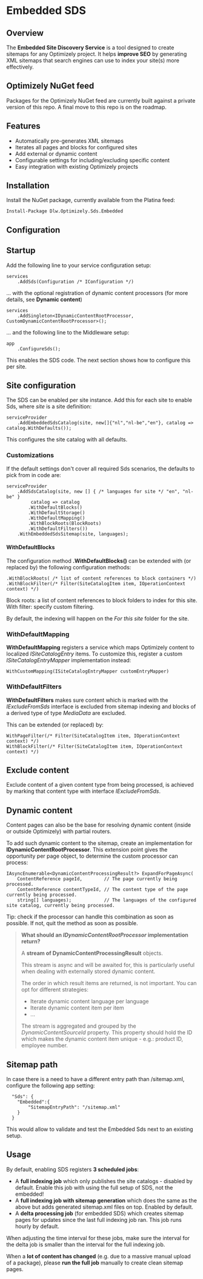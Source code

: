 ﻿# Embedded SDS

## Overview

The **Embedded Site Discovery Service**  is a tool designed to create sitemaps for any Optimizely project. It helps **improve SEO** by generating XML sitemaps that search engines can use to index your site(s) more effectively.

## Optimizely NuGet feed

Packages for the Optimizely NuGet feed are currently built against a private version of this repo. A final move to this repo is on the roadmap.

## Features

- Automatically pre-generates XML sitemaps
- Iterates all pages and blocks for configured sites
- Add external or dynamic content
- Configurable settings for including/excluding specific content
- Easy integration with existing Optimizely projects

## Installation

Install the NuGet package, currently available from the Platina feed:

    Install-Package Dlw.Optimizely.Sds.Embedded

## Configuration

## Startup

Add the following line to your service configuration setup:

    services
        .AddSds(Configuration /* IConfiguration */)

... with the optional registration of dynamic content processors (for more details, see __Dynamic content__)

    services
        .AddSingleton<IDynamicContentRootProcessor, CustomDynamicContentRootProcessor>();

... and the following line to the Middleware setup:

    app
        .ConfigureSds();

This enables the SDS code. The next section shows how to configure this per site.

## Site configuration

The SDS can be enabled per site instance. Add this for each site to enable Sds, where _site_ is a site definition:

    serviceProvider
        .AddEmbeddedSdsCatalog(site, new[]{"nl","nl-be","en"}, catalog => catalog.WithDefaults());

This configures the site catalog with all defaults.

### Customizations

If the default settings don't cover all required Sds scenarios, the defaults to pick from in code are:

    serviceProvider
        .AddSdsCatalog(site, new [] { /* languages for site */ "en", "nl-be" }
             catalog => catalog
            .WithDefaultBlocks()
            .WithDefaultStorage()
            .WithDefaultMapping()
            .WithBlockRoots(BlockRoots)
            .WithDefaultFilters())
        .WithEmbeddedSdsSitemap(site, languages);

#### WithDefaultBlocks

The configuration method **.WithDefaultBlocks()** can be extended with (or replaced by) the following configuration methods:

    .WithBlockRoots( /* list of content references to block containers */)
    .WithBlockFilter(/* Filter(SiteCatalogItem item, IOperationContext context) */)

Block roots: a list of content references to block folders to index for this site.
With filter: specify custom filtering. 

By default, the indexing will happen on the _For this site_ folder for the site.

### WithDefaultMapping

**WithDefaultMapping** registers a service which maps Optimizely content to localized _ISiteCatalogEntry_ items. To customize this, register a custom _ISiteCatalogEntryMapper_ implementation instead:

    WithCustomMapping(ISiteCatalogEntryMapper customEntryMapper)

### WithDefaultFilters

**WithDefaultFilters** makes sure content which is marked with the _IExcludeFromSds_ interface is excluded from sitemap indexing and blocks of a derived type of type _MediaData_ are excluded.

This can be extended (or replaced) by:

    WithPageFilter(/* Filter(SiteCatalogItem item, IOperationContext context) */)
    WithBlockFilter(/* Filter(SiteCatalogItem item, IOperationContext context) */)

## Exclude content

Exclude content of a given content type from being processed, is achieved by marking that content type
with interface _IExcludeFromSds_.

## Dynamic content

Content pages can also be the base for resolving dynamic content (inside or outside Optimizely) with partial routers.

To add such dynamic content to the sitemap, create an implementation for **IDynamicContentRootProcessor**. 
This extension point gives the opportunity per page object, to determine the custom processor can process:
    
    IAsyncEnumerable<DynamicContentProcessingResult?> ExpandForPageAsync(
        ContentReference pageId,        // The page currently being processed.
        ContentReference contentTypeId, // The content type of the page currently being processed.
        string[] languages);            // The languages of the configured site catalog, currently being processed.
    
Tip: check if the processor can handle this combination as soon as possible. If not, quit the method as soon as possible.

> **What should an _IDynamicContentRootProcessor_ implementation return?**
>
> A **stream of DynamicContentProcessingResult** objects.
>
> This stream is async and will be awaited for, this is particularly useful when dealing with externally stored dynamic content.
>
> The order in which result items are returned, is not important. You can opt for different strategies:
> * Iterate dynamic content language per language
> * Iterate dynamic content item per item
> * ...
>
> The stream is aggregated and grouped by the _DynamicContentSourceId_ property. 
> This property should hold the ID which makes the dynamic content item unique - e.g.: product ID, employee number.


## Sitemap path

In case there is a need to have a different entry path than /sitemap.xml, configure the following app setting:

      "Sds": {
        "Embedded":{
            "SitemapEntryPath": "/sitemap.xml"
        }
      }

This would allow to validate and test the Embedded Sds next to an existing setup.

## Usage

By default, enabling SDS registers **3 scheduled jobs**:

* A **full indexing job** which only publishes the site catalogs - disabled by default. Enable this job with using the full setup of SDS, not the embedded!
* A **full indexing job with sitemap generation** which does the same as the above but adds generated sitemap.xml files on top. Enabled by default.
* A **delta processing job** (for embedded SDS) which creates sitemap pages for updates since the last full indexing job ran. This job runs hourly by default.

When adjusting the time interval for these jobs, make sure the interval for the delta job is smaller than the interval for the full indexing job.

When a **lot of content has changed** (e.g. due to a massive manual upload of a package), please **run the full job** manually to create clean sitemap pages.
